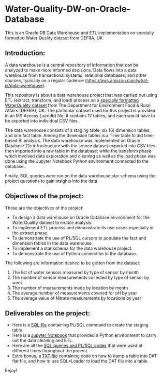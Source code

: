 # Water-Quality-DW-on-Oracle-Database
This is an Oracle DB Data Warehouse and ETL implementation on specially formatted Water Quality dataset from DEFRA, UK

## Introduction:

A data warehouse is a central repository of information that can be analyzed to make more informed decisions. Data flows into a data warehouse from transactional systems, relational databases, and other sources, typically on a regular cadence (https://aws.amazon.com/what-is/data-warehouse).

This repository is about a data warehouse project that was carried out using ETL (extract, transform, and load) process on a [specially formatted WaterQuality dataset](https://github.com/vaxdata22/Water-Quality-DW-on-Oracle-Database/blob/main/WaterQuality.accdb) from The Department for Environment Food & Rural Affairs (DEFRA), UK. The particular dataset used for this project is provided in an MS Access (.accdb) file. It contains 17 tables, and each would have to be exported into individual CSV files.

The data warehouse consists of a staging table, six (6) dimension tables, and one fact table. Among the dimension tables is a Time table to aid time-based BI analysis. The data warehouse was implemented on Oracle Database 21c infrastructure with the source dataset exported into CSV files then imported into a raw table in the database; while the transform phase which involved data exploration and cleaning as well as the load phase was done using the Jupyter Notebook Python environment connected to the database.. 

Finally, SQL queries were run on the data warehouse star schema using the project questions to gain insights into the data.

## Objectives of the project:

These are the objectives of the project:

* To design a data warehouse on Oracle Database environment for the WaterQuality dataset to enable analysis.
* To implement ETL process and demonstrate its use cases especially in the extract phase.
* To demonstrate the use of PL/SQL cursors to populate the fact and dimension tables in the data warehouse.
* To implement a star schema for the data warehouse project.
* To demonstrate the use of Python connection to the database.

The following are information desired to be gotten from the dataset:

1. The list of water sensors measured by type of sensor by month
2. The number of sensor measurements collected by type of sensor by week
3. The number of measurements made by location by month
4. The average number of measurements covered for pH by year
5. The average value of Nitrate measurements by locations by year

## Deliverables on the project:

* Here is a [SQL file](https://github.com/vaxdata22/Water-Quality-DW-on-Oracle-Database/blob/main/Setup.%20PLSQL%20code%20to%20create%20the%20staging%20table.sql) containing PL/SQL command to create the staging table.
* Here is a [Jupyter Notebook](https://github.com/vaxdata22/Water-Quality-DW-on-Oracle-Database/blob/main/Python%20Environment%20To%20Demonstrate%20DW%20%26%20ETL%20on%20Oracle.ipynb) that provided a Python environment to carry out the data cleaning and ETL.
* Here are all the [SQL queries and PL/SQL codes](https://github.com/vaxdata22/Water-Quality-DW-on-Oracle-Database/tree/main/SQL%20queries%20and%20PLSQL%20codes) that were used at different times throughout the project.
* Extra bonus, a [TXT file](https://github.com/vaxdata22/Water-Quality-DW-on-Oracle-Database/blob/main/Bonus.%20Commands%20for%20dumping%20to%20DAT%20flat%20file%20and%20loading%20by%20SQL%20Loader.txt) containing code on how to dump a table into DAT flat file, and how to use SQL*Loader to load the DAT file into a table.

Enjoy!



